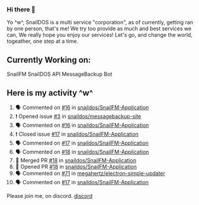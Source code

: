 ### Hi there 👋
Yo ^w^,
SnailDOS is a multi service "corporation", as of currently, getting ran by one person, that's me!
We try too provide as much and best services we can, We really hope you enjoy our services!
Let's go, and change the world, togeather, one step at a time.
## Currently Working on:
SnailFM
SnailDOS API
MessageBackup Bot
## Here is my activity ^w^
<!--START_SECTION:activity-->
1. 🗣 Commented on [#16](https://github.com/snaildos/SnailFM-Application/issues/16) in [snaildos/SnailFM-Application](https://github.com/snaildos/SnailFM-Application)
2. ❗️ Opened issue [#3](https://github.com/snaildos/messagebackup-site/issues/3) in [snaildos/messagebackup-site](https://github.com/snaildos/messagebackup-site)
3. 🗣 Commented on [#16](https://github.com/snaildos/SnailFM-Application/issues/16) in [snaildos/SnailFM-Application](https://github.com/snaildos/SnailFM-Application)
4. ❗️ Closed issue [#17](https://github.com/snaildos/SnailFM-Application/issues/17) in [snaildos/SnailFM-Application](https://github.com/snaildos/SnailFM-Application)
5. 🗣 Commented on [#17](https://github.com/snaildos/SnailFM-Application/issues/17) in [snaildos/SnailFM-Application](https://github.com/snaildos/SnailFM-Application)
6. 🗣 Commented on [#18](https://github.com/snaildos/SnailFM-Application/issues/18) in [snaildos/SnailFM-Application](https://github.com/snaildos/SnailFM-Application)
7. 🎉 Merged PR [#18](https://github.com/snaildos/SnailFM-Application/pull/18) in [snaildos/SnailFM-Application](https://github.com/snaildos/SnailFM-Application)
8. 💪 Opened PR [#18](https://github.com/snaildos/SnailFM-Application/pull/18) in [snaildos/SnailFM-Application](https://github.com/snaildos/SnailFM-Application)
9. 🗣 Commented on [#71](https://github.com/megahertz/electron-simple-updater/issues/71) in [megahertz/electron-simple-updater](https://github.com/megahertz/electron-simple-updater)
10. 🗣 Commented on [#17](https://github.com/snaildos/SnailFM-Application/issues/17) in [snaildos/SnailFM-Application](https://github.com/snaildos/SnailFM-Application)
<!--END_SECTION:activity-->
Please join me, on discord.
[discord](https://invite.gg/snaildos)
